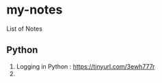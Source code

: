 # my-notes
List of Notes

Python
------

1. Logging in Python : https://tinyurl.com/3ewh777r
2. 
   

